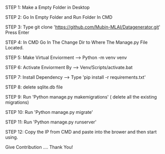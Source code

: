 STEP 1: Make a Empty Folder in Desktop

STEP 2: Go In Empty Folder and Run Folder In CMD

STEP 3: Type  git clone 'https://github.com/Mubin-MLAI/Datagenerator.git' Press Enter

STEP 4: In CMD Go In The Change Dir to Where The Manage.py File Located.

STEP 5: Make Virtual Enviorment --> Python -m venv venv

STEP 6: Activate Enviorment By --> Venv/Scripts/activate.bat

STEP 7: Install Dependency --> Type 'pip install -r requirements.txt'

STEP 8: delete sqlite.db file 

STEP 9: Run 'Python manage.py makemigrations' ( delete all the existing migrations)

STEP 10: Run 'Python manage.py migrate'

STEP 11: Run 'Python manage.py runserver'

STEP 12:  Copy the IP from CMD and paste into the brower and then start using.


Give Contribution .... Thank You!




